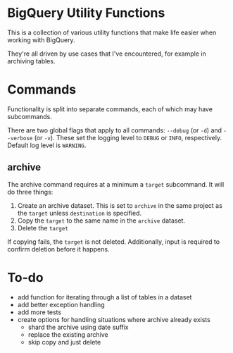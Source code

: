 # BigQuery Utility Functions

This is a collection of various utility functions that make life easier when working with BigQuery.

They're all driven by use cases that I've encountered, for example in archiving tables.

# Commands

Functionality is split into separate commands, each of which may have subcommands.

There are two global flags that apply to all commands: `--debug` (or `-d`) and `--verbose` (or `-v`). These set the logging level to `DEBUG` or `INFO`, respectively. Default log level is `WARNING`.

## archive

The archive command requires at a minimum a `target` subcommand. It will do three things:

1. Create an archive dataset. This is set to `archive` in the same project as the `target` unless `destination` is specified.
2. Copy the `target` to the same name in the `archive` dataset.
3. Delete the `target`

If copying fails, the `target` is not deleted. Additionally, input is required to confirm deletion before it happens.

# To-do
- add function for iterating through a list of tables in a dataset
- add better exception handling
- add more tests
- create options for handling situations where archive already exists
  - shard the archive using date suffix
  - replace the existing archive
  - skip copy and just delete
